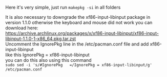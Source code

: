 ﻿Here it's very simple, just run ``makepkg -si`` in all folders

It is also necessary to downgrade the xf86-input-libinput package in version 1.1.0 otherwise the keyboard and mouse did not work you can download here:  
https://archive.archlinux.org/packages/x/xf86-input-libinput/xf86-input-libinput-1.1.0-1-x86_64.pkg.tar.zst  
Uncomment the IgnorePkg line in the /etc/pacman.conf file and add xf86-input-libinput  
like this IgnorePkg = xf86-input-libinput  
you can do this also using this command  
``sudo sed -i 's/#IgnorePkg   =/IgnorePkg = xf86-input-libinput/g' /etc/pacman.conf``  

